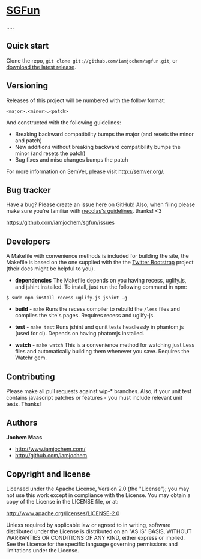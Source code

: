 [SGFun](https://github.com/iamjochem/sgfun)
=================

.....


Quick start
-----------

Clone the repo, `git clone git://github.com/iamjochem/sgfun.git`, or [download the latest release](https://github.com/iamjochem/sgfun/zipball/master).



Versioning
----------
Releases of this project will be numbered with the follow format:

`<major>.<minor>.<patch>`

And constructed with the following guidelines:

* Breaking backward compatibility bumps the major (and resets the minor and patch)
* New additions without breaking backward compatibility bumps the minor (and resets the patch)
* Bug fixes and misc changes bumps the patch

For more information on SemVer, please visit http://semver.org/.



Bug tracker
-----------

Have a bug? Please create an issue here on GitHub! Also, when filing please make sure you're familiar with [necolas's guidelines](https://github.com/necolas/issue-guidelines). thanks! <3

https://github.com/iamjochem/sgfun/issues


Developers
----------

A Makefile with convenience methods is included for building the site, the Makefile is based on the one supplied with the the [Twitter Bootstrap](http://twitter.github.com/bootstrap) project (their docs might be helpful to you).

+ **dependencies**
The Makefile depends on you having recess, uglify.js, and jshint installed. To install, just run the following command in npm:

```
$ sudo npm install recess uglify-js jshint -g
```

+ **build** - `make`
Runs the recess compiler to rebuild the `/less` files and compiles the site's pages. Requires recess and uglify-js.

+ **test** - `make test`
Runs jshint and qunit tests headlessly in phantom js (used for ci). Depends on having phatomjs installed.

+ **watch** - `make watch`
This is a convenience method for watching just Less files and automatically building them whenever you save. Requires the Watchr gem.


Contributing
------------

Please make all pull requests against wip-* branches. Also, if your unit test contains javascript patches or features - you must include relevant unit tests. Thanks!


Authors
-------

**Jochem Maas**

+ http://www.iamjochem.com/
+ http://github.com/iamjochem



Copyright and license
---------------------

Licensed under the Apache License, Version 2.0 (the "License");
you may not use this work except in compliance with the License.
You may obtain a copy of the License in the LICENSE file, or at:

   http://www.apache.org/licenses/LICENSE-2.0

Unless required by applicable law or agreed to in writing, software
distributed under the License is distributed on an "AS IS" BASIS,
WITHOUT WARRANTIES OR CONDITIONS OF ANY KIND, either express or implied.
See the License for the specific language governing permissions and
limitations under the License.
